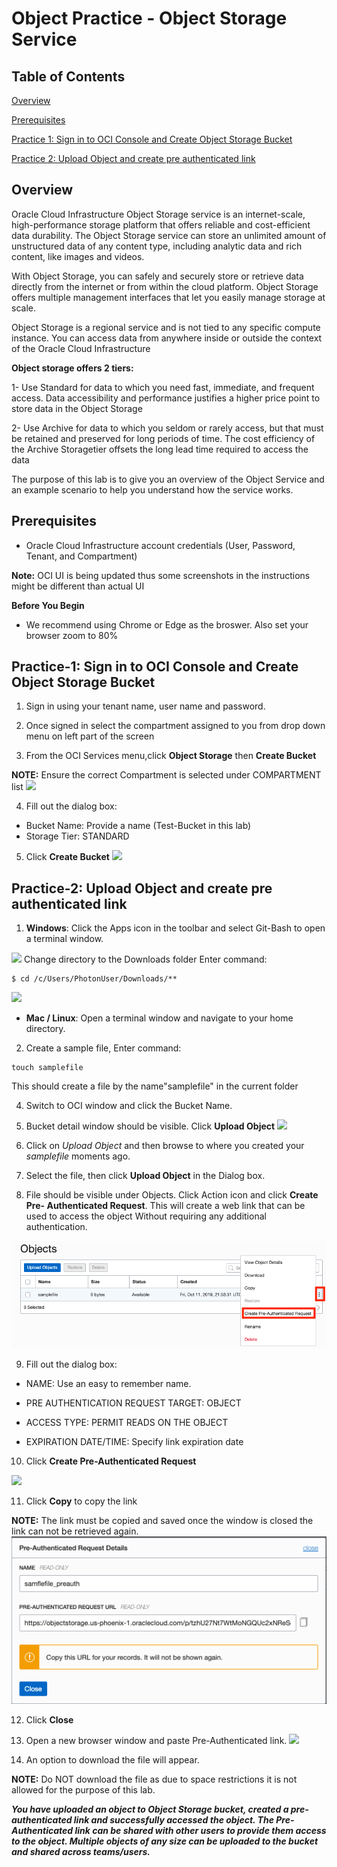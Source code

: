 # Object Practice - Object Storage Service
  
## Table of Contents

[Overview](#overview)

[Prerequisites](#Prerequisites)

[Practice 1: Sign in to OCI Console and Create Object Storage Bucket ](#practice-1-sign-in-to-oci-console-and-create-object-storage-bucket)

[Practice 2: Upload Object and create pre authenticated link](#practice-2-upload-object-and-create-pre-authenticated-link)


## Overview

Oracle Cloud Infrastructure Object Storage service is an internet-scale, high-performance storage platform that offers reliable and cost-efficient data durability. The Object Storage service can store an unlimited amount of unstructured data of any content type, including analytic data and rich content, like images and videos.

With Object Storage, you can safely and securely store or retrieve data directly from the internet or from within the cloud platform. Object Storage offers multiple management interfaces that let you easily manage storage at scale.

Object Storage is a regional service and is not tied to any specific compute instance. You can access data from anywhere inside or outside the context of the Oracle Cloud Infrastructure

**Object storage offers 2 tiers:**

1- Use Standard for data to which you need fast, immediate, and frequent access. Data accessibility and performance justifies a higher price point to store data in the Object Storage

2- Use Archive for data to which you seldom or rarely access, but that must be retained and preserved for long periods of time. The cost efficiency of the Archive Storagetier offsets the long lead time required to access the data

The purpose of this lab is to give you an overview of the Object Service and an example scenario to help you understand how the service works.

## Prerequisites

- Oracle Cloud Infrastructure account credentials (User, Password, Tenant, and Compartment)  

**Note:** OCI UI is being updated thus some screenshots in the instructions might be different than actual UI

**Before You Begin**

- We recommend using Chrome or Edge as the broswer. Also set your browser zoom to 80%

## Practice-1: Sign in to OCI Console and Create Object Storage Bucket

1. Sign in using your tenant name, user name and password.

2. Once signed in select the compartment assigned to you from drop down menu on left part of the screen

3. From the OCI Services menu,click **Object Storage** then **Create Bucket**

**NOTE:** Ensure the correct Compartment is selected under COMPARTMENT list
![]( img/OBJECT-STORAGE001.PNG)

4. Fill out the dialog box:

- Bucket Name: Provide a name (Test-Bucket in this lab)
- Storage Tier: STANDARD 

5.  Click **Create Bucket**
![]( img/OBJECT-STORAGE002.PNG)

## Practice-2: Upload Object and create pre authenticated link

1. **Windows**: Click the Apps icon in the toolbar and select  Git-Bash to open a terminal window.

![]( img/OBJECT-STORAGE004.PNG)
Change directory to the Downloads folder Enter command:
```
$ cd /c/Users/PhotonUser/Downloads/**
```
![]( img/OBJECT-STORAGE005.PNG)

- **Mac / Linux**: Open a terminal window and navigate to your home directory.

2. Create a sample file, Enter command:
```
touch samplefile
```
This should create a file by the name"samplefile" in the current folder

4. Switch to OCI window and click the Bucket Name.

5. Bucket detail window should be visible. Click **Upload Object**
![]( img/OBJECT-STORAGE007.PNG)

6. Click on *Upload Object* and then browse to where you created your *samplefile* moments ago.

7. Select the file, then click **Upload Object** in the Dialog box.

8. File should be visible under Objects. Click 
Action icon and click **Create Pre-
Authenticated Request**. This will create a web
link that can be used to access the object 
Without requiring any additional authentication.

![]( img/PreAuth1.png)

9. Fill out the dialog box:

- NAME: Use an easy to remember name.

- PRE AUTHENTICATION REQUEST TARGET: OBJECT

- ACCESS TYPE: PERMIT READS ON THE OBJECT

- EXPIRATION DATE/TIME: Specify link expiration date

10. Click **Create Pre-Authenticated Request**

![]( img/OBJECT-STORAGE009.PNG)

11. Click **Copy** to copy the link

**NOTE:** The link must be copied and saved once the window is closed the link can not be retrieved again. 
![]( img/PreAuth2.png)

12. Click **Close**

13. Open a new browser window and paste Pre-Authenticated link. 
![]( img/OBJECT-STORAGE011.PNG)

14.  An option to download the file will appear.

**NOTE:** Do NOT download the file as due to space restrictions it is not allowed for the purpose of this lab.

***You have uploaded an object to Object Storage bucket, created a pre-authenticated link and successfully accessed the object. The Pre-Authenticated link can be shared with 
other users to provide them access to the object.
Multiple objects of any size can be uploaded to the bucket and shared across teams/users.***
